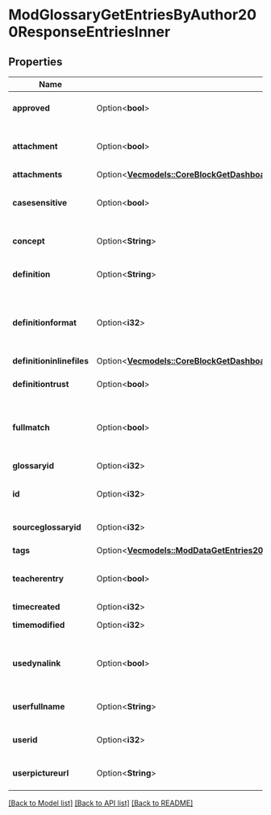 # ModGlossaryGetEntriesByAuthor200ResponseEntriesInner

## Properties

Name | Type | Description | Notes
------------ | ------------- | ------------- | -------------
**approved** | Option<**bool**> | Whether the entry was approved | [optional][default to null]
**attachment** | Option<**bool**> | Whether or not the entry has attachments | [optional][default to null]
**attachments** | Option<[**Vec<models::CoreBlockGetDashboardBlocks200ResponseBlocksInnerContentsFilesInner>**](core_block_get_dashboard_blocks_200_response_blocks_inner_contents_files_inner.md)> |  | [optional]
**casesensitive** | Option<**bool**> | When true, the matching is case sensitive | [optional][default to null]
**concept** | Option<**String**> | The concept | [optional][default to null]
**definition** | Option<**String**> | The definition | [optional][default to null]
**definitionformat** | Option<**i32**> | definition format (1 = HTML, 0 = MOODLE, 2 = PLAIN, or 4 = MARKDOWN) | [optional]
**definitioninlinefiles** | Option<[**Vec<models::CoreBlockGetDashboardBlocks200ResponseBlocksInnerContentsFilesInner>**](core_block_get_dashboard_blocks_200_response_blocks_inner_contents_files_inner.md)> |  | [optional]
**definitiontrust** | Option<**bool**> | The definition trust flag | [optional][default to null]
**fullmatch** | Option<**bool**> | When true, the matching is done on full words only | [optional][default to null]
**glossaryid** | Option<**i32**> | The glossary ID | [optional]
**id** | Option<**i32**> | The entry ID | [optional][default to null]
**sourceglossaryid** | Option<**i32**> | The source glossary ID | [optional][default to null]
**tags** | Option<[**Vec<models::ModDataGetEntries200ResponseEntriesInnerTagsInner>**](mod_data_get_entries_200_response_entries_inner_tags_inner.md)> |  | [optional]
**teacherentry** | Option<**bool**> | The entry was created by a teacher, or equivalent. | [optional][default to null]
**timecreated** | Option<**i32**> | Time created | [optional]
**timemodified** | Option<**i32**> | Time modified | [optional]
**usedynalink** | Option<**bool**> | Whether the concept should be automatically linked | [optional][default to null]
**userfullname** | Option<**String**> | Author full name | [optional][default to null]
**userid** | Option<**i32**> | Author ID | [optional][default to null]
**userpictureurl** | Option<**String**> | Author picture | [optional][default to null]

[[Back to Model list]](../README.md#documentation-for-models) [[Back to API list]](../README.md#documentation-for-api-endpoints) [[Back to README]](../README.md)


